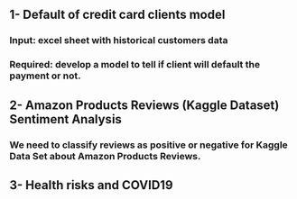 ## 1- Default of credit card clients model
### Input: excel sheet with historical customers data
### Required: develop a model to tell if client will default the payment or not.


## 2- Amazon Products Reviews (Kaggle Dataset) Sentiment Analysis
### We need to classify reviews as positive or negative for Kaggle Data Set about Amazon Products Reviews.

## 3- Health risks and COVID19


